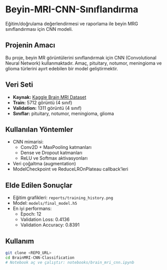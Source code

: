 # Beyin-MRI-CNN-Sınıflandırma
Eğitim/doğrulama değerlendirmesi ve raporlama ile beyin MRG sınıflandırması için CNN modeli.

## Projenin Amacı
Bu proje, beyin MR görüntülerini sınıflandırmak için CNN (Convolutional Neural Network) kullanmaktadır. Amaç, pituitary, notumor, meningioma ve glioma türlerini ayırt edebilen bir model geliştirmektir.

## Veri Seti
- **Kaynak:** [Kaggle Brain MRI Dataset](https://www.kaggle.com/datasets/masoudnickparvar/brain-tumor-mri-dataset)
- **Train:** 5712 görüntü (4 sınıf)
- **Validation:** 1311 görüntü (4 sınıf)
- **Sınıflar:** pituitary, notumor, meningioma, glioma

## Kullanılan Yöntemler
- CNN mimarisi:
  - Conv2D + MaxPooling katmanları
  - Dense ve Dropout katmanları
  - ReLU ve Softmax aktivasyonları
- Veri çoğaltma (augmentation)
- ModelCheckpoint ve ReduceLROnPlateau callback’leri

## Elde Edilen Sonuçlar
- Eğitim grafikleri: `reports/training_history.png`
- Model: `models/final_model.h5`
- En iyi performans:
  - Epoch: 12
  - Validation Loss: 0.4136
  - Validation Accuracy: 0.8391

## Kullanım
```bash
git clone <REPO_URL>
cd BrainMRI-CNN-Classification
# Notebook aç ve çalıştır: notebooks/brain_mri_cnn.ipynb
